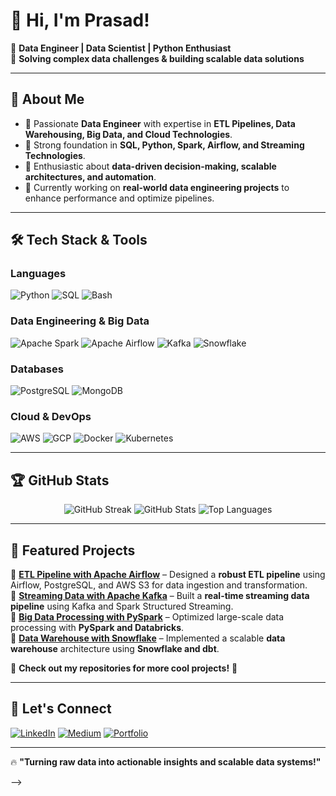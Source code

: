 # 👋 Hi, I'm Prasad!

🚀 **Data Engineer | Data Scientist | Python Enthusiast**  
📍 **Solving complex data challenges & building scalable data solutions**  

---

## 🚀 **About Me**
- 🔹 Passionate **Data Engineer** with expertise in **ETL Pipelines, Data Warehousing, Big Data, and Cloud Technologies**.
- 🔹 Strong foundation in **SQL, Python, Spark, Airflow, and Streaming Technologies**.
- 🔹 Enthusiastic about **data-driven decision-making, scalable architectures, and automation**.
- 🔹 Currently working on **real-world data engineering projects** to enhance performance and optimize pipelines.

---

## 🛠 **Tech Stack & Tools**
### **Languages**
![Python](https://img.shields.io/badge/Python-3776AB?style=for-the-badge&logo=python&logoColor=white)
![SQL](https://img.shields.io/badge/SQL-CC2927?style=for-the-badge&logo=sqlite&logoColor=white)
![Bash](https://img.shields.io/badge/Bash-4EAA25?style=for-the-badge&logo=gnu-bash&logoColor=white)

### **Data Engineering & Big Data**
![Apache Spark](https://img.shields.io/badge/Apache%20Spark-FDEE21?style=for-the-badge&logo=apachespark&logoColor=black)
![Apache Airflow](https://img.shields.io/badge/Apache%20Airflow-017CEE?style=for-the-badge&logo=apacheairflow&logoColor=white)
![Kafka](https://img.shields.io/badge/Kafka-231F20?style=for-the-badge&logo=apachekafka&logoColor=white)
![Snowflake](https://img.shields.io/badge/Snowflake-29B5E8?style=for-the-badge&logo=snowflake&logoColor=white)

### **Databases**
![PostgreSQL](https://img.shields.io/badge/PostgreSQL-336791?style=for-the-badge&logo=postgresql&logoColor=white)
![MongoDB](https://img.shields.io/badge/MongoDB-47A248?style=for-the-badge&logo=mongodb&logoColor=white)

### **Cloud & DevOps**
![AWS](https://img.shields.io/badge/AWS-232F3E?style=for-the-badge&logo=amazonaws&logoColor=white)
![GCP](https://img.shields.io/badge/Google%20Cloud-4285F4?style=for-the-badge&logo=googlecloud&logoColor=white)
![Docker](https://img.shields.io/badge/Docker-2496ED?style=for-the-badge&logo=docker&logoColor=white)
![Kubernetes](https://img.shields.io/badge/Kubernetes-326CE5?style=for-the-badge&logo=kubernetes&logoColor=white)

---

## 🏆 **GitHub Stats**
<p align="center">
  <img src="https://github-readme-streak-stats.herokuapp.com/?user=pilanpra&theme=dark" alt="GitHub Streak"/>
  <img src="https://github-readme-stats.vercel.app/api?username=pilanpra&show_icons=true&theme=dark" alt="GitHub Stats"/>
  <img src="https://github-readme-stats.vercel.app/api/top-langs/?username=pilanpra&layout=compact&theme=dark" alt="Top Languages"/>
</p>

---

## 📝 **Featured Projects**
🔹 **[ETL Pipeline with Apache Airflow](https://github.com/pilanpra/etl-airflow)** – Designed a **robust ETL pipeline** using Airflow, PostgreSQL, and AWS S3 for data ingestion and transformation.  
🔹 **[Streaming Data with Apache Kafka](https://github.com/pilanpra/kafka-streams)** – Built a **real-time streaming data pipeline** using Kafka and Spark Structured Streaming.  
🔹 **[Big Data Processing with PySpark](https://github.com/pilanpra/bigdata-pyspark)** – Optimized large-scale data processing with **PySpark and Databricks**.  
🔹 **[Data Warehouse with Snowflake](https://github.com/pilanpra/data-warehouse-snowflake)** – Implemented a scalable **data warehouse** architecture using **Snowflake and dbt**.

🔹 **Check out my repositories for more cool projects!** 🚀  

---

## 🔗 **Let's Connect**
[![LinkedIn](https://img.shields.io/badge/LinkedIn-0A66C2?style=for-the-badge&logo=linkedin&logoColor=white)](https://www.linkedin.com/in/your-profile/)
[![Medium](https://img.shields.io/badge/Medium-000000?style=for-the-badge&logo=medium&logoColor=white)](https://medium.com/@yourprofile)
[![Portfolio](https://img.shields.io/badge/Portfolio-000000?style=for-the-badge&logo=firefox&logoColor=white)](https://yourwebsite.com)

---

🔥 **"Turning raw data into actionable insights and scalable data systems!"**

-->
